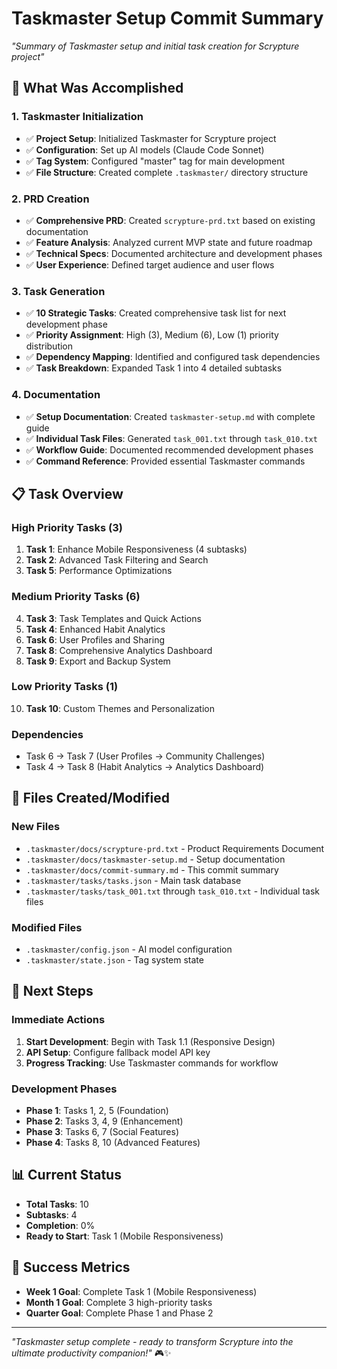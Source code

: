# Taskmaster Setup Commit Summary

*"Summary of Taskmaster setup and initial task creation for Scrypture project"*

## 🎯 **What Was Accomplished**

### **1. Taskmaster Initialization**
- ✅ **Project Setup**: Initialized Taskmaster for Scrypture project
- ✅ **Configuration**: Set up AI models (Claude Code Sonnet)
- ✅ **Tag System**: Configured "master" tag for main development
- ✅ **File Structure**: Created complete `.taskmaster/` directory structure

### **2. PRD Creation**
- ✅ **Comprehensive PRD**: Created `scrypture-prd.txt` based on existing documentation
- ✅ **Feature Analysis**: Analyzed current MVP state and future roadmap
- ✅ **Technical Specs**: Documented architecture and development phases
- ✅ **User Experience**: Defined target audience and user flows

### **3. Task Generation**
- ✅ **10 Strategic Tasks**: Created comprehensive task list for next development phase
- ✅ **Priority Assignment**: High (3), Medium (6), Low (1) priority distribution
- ✅ **Dependency Mapping**: Identified and configured task dependencies
- ✅ **Task Breakdown**: Expanded Task 1 into 4 detailed subtasks

### **4. Documentation**
- ✅ **Setup Documentation**: Created `taskmaster-setup.md` with complete guide
- ✅ **Individual Task Files**: Generated `task_001.txt` through `task_010.txt`
- ✅ **Workflow Guide**: Documented recommended development phases
- ✅ **Command Reference**: Provided essential Taskmaster commands

## 📋 **Task Overview**

### **High Priority Tasks (3)**
1. **Task 1**: Enhance Mobile Responsiveness (4 subtasks)
2. **Task 2**: Advanced Task Filtering and Search
3. **Task 5**: Performance Optimizations

### **Medium Priority Tasks (6)**
4. **Task 3**: Task Templates and Quick Actions
5. **Task 4**: Enhanced Habit Analytics
6. **Task 6**: User Profiles and Sharing
7. **Task 8**: Comprehensive Analytics Dashboard
8. **Task 9**: Export and Backup System

### **Low Priority Tasks (1)**
10. **Task 10**: Custom Themes and Personalization

### **Dependencies**
- Task 6 → Task 7 (User Profiles → Community Challenges)
- Task 4 → Task 8 (Habit Analytics → Analytics Dashboard)

## 📁 **Files Created/Modified**

### **New Files**
- `.taskmaster/docs/scrypture-prd.txt` - Product Requirements Document
- `.taskmaster/docs/taskmaster-setup.md` - Setup documentation
- `.taskmaster/docs/commit-summary.md` - This commit summary
- `.taskmaster/tasks/tasks.json` - Main task database
- `.taskmaster/tasks/task_001.txt` through `task_010.txt` - Individual task files

### **Modified Files**
- `.taskmaster/config.json` - AI model configuration
- `.taskmaster/state.json` - Tag system state

## 🚀 **Next Steps**

### **Immediate Actions**
1. **Start Development**: Begin with Task 1.1 (Responsive Design)
2. **API Setup**: Configure fallback model API key
3. **Progress Tracking**: Use Taskmaster commands for workflow

### **Development Phases**
- **Phase 1**: Tasks 1, 2, 5 (Foundation)
- **Phase 2**: Tasks 3, 4, 9 (Enhancement)
- **Phase 3**: Tasks 6, 7 (Social Features)
- **Phase 4**: Tasks 8, 10 (Advanced Features)

## 📊 **Current Status**

- **Total Tasks**: 10
- **Subtasks**: 4
- **Completion**: 0%
- **Ready to Start**: Task 1 (Mobile Responsiveness)

## 🎯 **Success Metrics**

- **Week 1 Goal**: Complete Task 1 (Mobile Responsiveness)
- **Month 1 Goal**: Complete 3 high-priority tasks
- **Quarter Goal**: Complete Phase 1 and Phase 2

---

*"Taskmaster setup complete - ready to transform Scrypture into the ultimate productivity companion!"* 🎮✨ 
